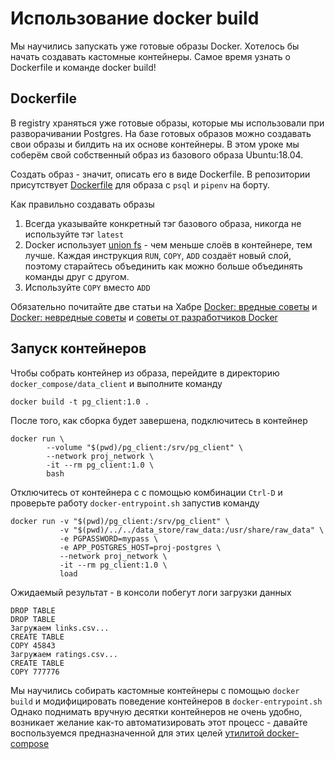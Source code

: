 # Использование docker build

Мы научились запускать уже готовые образы Docker. Хотелось бы начать создавать кастомные контейнеры.
Самое время узнать о Dockerfile и команде docker build!

## Dockerfile

В registry храняться уже готовые образы, которые мы использовали при разворачивании Postgres.
На базе готовых образов можно создавать свои образы и билдить на их основе контейнеры.
В этом уроке мы соберём свой собственный образ из базового образа Ubuntu:18.04.

Создать образ - значит, описать его в виде Dockerfile. В репозитории присутствует [Dockerfile](../docker_compose/data_client/Dockerfile) для образа с `psql` и `pipenv` на борту.

Как правильно создавать образы

1. Всегда указывайте конкретный тэг базового образа, никогда не используйте тэг `latest`
1. Docker использует [union fs](./docker_intro.md) - чем меньше слоёв в контейнере, тем лучше. Каждая инструкция `RUN`, `COPY`, `ADD` создаёт новый слой, поэтому старайтесь объединить как можно больше объединять команды друг с другом.
1. Используйте `COPY` вместо `ADD`

Обязательно почитайте две статьи на Хабре [Docker: вредные советы](https://habr.com/ru/company/southbridge/blog/449944/) и [Docker: невредные советы](https://habr.com/ru/company/southbridge/blog/452108/) и [советы от разработчиков Docker](https://docs.docker.com/develop/develop-images/dockerfile_best-practices/)

## Запуск контейнеров

Чтобы собрать контейнер из образа, перейдите в директорию `docker_compose/data_client` и выполните команду

```shell script
docker build -t pg_client:1.0 .
```

После того, как сборка будет завершена, подключитеcь в контейнер

```shell script
docker run \
        --volume "$(pwd)/pg_client:/srv/pg_client" \
        --network proj_network \
        -it --rm pg_client:1.0 \
        bash
```

Отключитесь от контейнера c с помощью комбинации `Ctrl-D` и проверьте работу `docker-entrypoint.sh` запустив команду
```shell script
docker run -v "$(pwd)/pg_client:/srv/pg_client" \
           -v "$(pwd)/../../data_store/raw_data:/usr/share/raw_data" \
           -e PGPASSWORD=mypass \
           -e APP_POSTGRES_HOST=proj-postgres \
           --network proj_network \
           -it --rm pg_client:1.0 \
           load
```

Ожидаемый результат - в консоли побегут логи загрузки данных
```shell script
DROP TABLE
DROP TABLE
Загружаем links.csv...
CREATE TABLE
COPY 45843
Загружаем ratings.csv...
CREATE TABLE
COPY 777776
```

Мы научились собирать кастомные контейнеры с помощью `docker build` и модифицировать поведение контейнеров в `docker-entrypoint.sh`
Однако поднимать вручную десятки контейнеров не очень удобно, возникает желание как-то автоматизировать этот процесс - давайте воспользуемся предназначенной для этих целей [утилитой docker-compose](../docker_compose/docker_compose.md)
